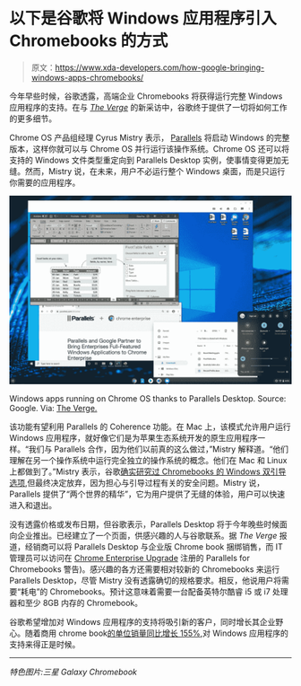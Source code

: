 # 以下是谷歌将 Windows 应用程序引入 Chromebooks 的方式

> 原文：<https://www.xda-developers.com/how-google-bringing-windows-apps-chromebooks/>

今年早些时候，谷歌透露，高端企业 Chromebooks 将获得运行完整 Windows 应用程序的支持。在与 *[The Verge](https://www.theverge.com/2020/7/31/21348963/google-chrome-os-windows-apps-chromebooks-features-interview)* 的新采访中，谷歌终于提供了一切将如何工作的更多细节。

Chrome OS 产品组经理 Cyrus Mistry 表示， [Parallels](https://www.anrdoezrs.net/links/100122946/type/dlg/sid/UUxdaUeUpU29269/https://www.parallels.com/) 将启动 Windows 的完整版本，这样你就可以与 Chrome OS 并行运行该操作系统。Chrome OS 还可以将支持的 Windows 文件类型重定向到 Parallels Desktop 实例，使事情变得更加无缝。然而，Mistry 说，在未来，用户不必运行整个 Windows 桌面，而是只运行你需要的应用程序。

 <picture>![Windows app on Chromebooks via Parallels Desktop](img/ea912cf4a28ef0d231b9e14dfdbadee3.png)</picture> 

Windows apps running on Chrome OS thanks to Parallels Desktop. Source: Google. Via: [The Verge.](https://www.theverge.com/2020/7/31/21348963/google-chrome-os-windows-apps-chromebooks-features-interview)

该功能有望利用 Parallels 的 Coherence 功能。在 Mac 上，该模式允许用户运行 Windows 应用程序，就好像它们是为苹果生态系统开发的原生应用程序一样。“我们与 Parallels 合作，因为他们以前真的这么做过，”Mistry 解释道。“他们理解在另一个操作系统中运行完全独立的操作系统的概念。他们在 Mac 和 Linux 上都做到了。”Mistry 表示，谷歌[确实研究过 Chromebooks 的 Windows 双引导选项](https://www.xda-developers.com/chromebooks-chrome-os-windows-10-dual-boot-apple-boot-camp-campfire/),但最终决定放弃，因为担心与引导过程有关的安全问题。Mistry 说，Parallels 提供了“两个世界的精华”，它为用户提供了无缝的体验，用户可以快速进入和退出。

没有透露价格或发布日期，但谷歌表示，Parallels Desktop 将于今年晚些时候面向企业推出。已经建立了一个页面，供感兴趣的人与谷歌联系。据 *The Verge* 报道，经销商可以将 Parallels Desktop 与企业版 Chrome book 捆绑销售，而 IT 管理员可以访问在 [Chrome Enterprise Upgrade](https://services.google.com/fh/files/misc/chrome_enterprise_upgrade_one_pager.pdf) 注册的 Parallels for Chromebooks 警告)。感兴趣的各方还需要相对较新的 Chromebooks 来运行 Parallels Desktop，尽管 Mistry 没有透露确切的规格要求。相反，他说用户将需要“耗电”的 Chromebooks。预计这意味着需要一台配备英特尔酷睿 i5 或 i7 处理器和至少 8GB 内存的 Chromebook。

谷歌希望增加对 Windows 应用程序的支持将吸引新的客户，同时增长其企业野心。随着商用 chrome book[的单位销量同比增长 155%](https://cloud.google.com/blog/products/chrome-enterprise/the-remote-work-revolution#jump-content:~:text=Case%20in%20point%2C%20we%20have%20seen,benefits%20and%20simplicity%20of%20deploying%20Chromebooks),对 Windows 应用程序的支持来得正是时候。

* * *

*特色图片:三星 Galaxy Chromebook*